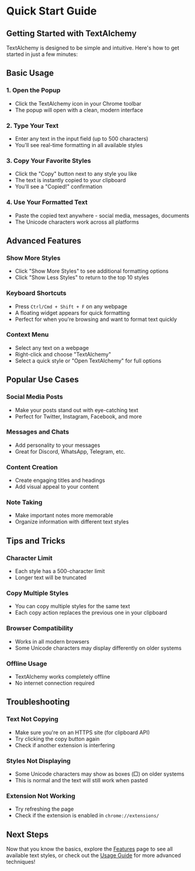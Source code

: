 # Quick Start Guide

## Getting Started with TextAlchemy

TextAlchemy is designed to be simple and intuitive. Here's how to get started in just a few minutes:

## Basic Usage

### 1. Open the Popup
- Click the TextAlchemy icon in your Chrome toolbar
- The popup will open with a clean, modern interface

### 2. Type Your Text
- Enter any text in the input field (up to 500 characters)
- You'll see real-time formatting in all available styles

### 3. Copy Your Favorite Styles
- Click the "Copy" button next to any style you like
- The text is instantly copied to your clipboard
- You'll see a "Copied!" confirmation

### 4. Use Your Formatted Text
- Paste the copied text anywhere - social media, messages, documents
- The Unicode characters work across all platforms

## Advanced Features

### Show More Styles
- Click "Show More Styles" to see additional formatting options
- Click "Show Less Styles" to return to the top 10 styles

### Keyboard Shortcuts
- Press `Ctrl/Cmd + Shift + F` on any webpage
- A floating widget appears for quick formatting
- Perfect for when you're browsing and want to format text quickly

### Context Menu
- Select any text on a webpage
- Right-click and choose "TextAlchemy"
- Select a quick style or "Open TextAlchemy" for full options

## Popular Use Cases

### Social Media Posts
- Make your posts stand out with eye-catching text
- Perfect for Twitter, Instagram, Facebook, and more

### Messages and Chats
- Add personality to your messages
- Great for Discord, WhatsApp, Telegram, etc.

### Content Creation
- Create engaging titles and headings
- Add visual appeal to your content

### Note Taking
- Make important notes more memorable
- Organize information with different text styles

## Tips and Tricks

### Character Limit
- Each style has a 500-character limit
- Longer text will be truncated

### Copy Multiple Styles
- You can copy multiple styles for the same text
- Each copy action replaces the previous one in your clipboard

### Browser Compatibility
- Works in all modern browsers
- Some Unicode characters may display differently on older systems

### Offline Usage
- TextAlchemy works completely offline
- No internet connection required

## Troubleshooting

### Text Not Copying
- Make sure you're on an HTTPS site (for clipboard API)
- Try clicking the copy button again
- Check if another extension is interfering

### Styles Not Displaying
- Some Unicode characters may show as boxes (□) on older systems
- This is normal and the text will still work when pasted

### Extension Not Working
- Try refreshing the page
- Check if the extension is enabled in `chrome://extensions/`

## Next Steps

Now that you know the basics, explore the [Features](/features) page to see all available text styles, or check out the [Usage Guide](/usage) for more advanced techniques! 